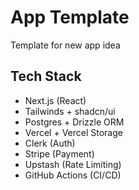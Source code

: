# App Template

Template for new app idea

## Tech Stack

- Next.js (React)
- Tailwinds + shadcn/ui
- Postgres + Drizzle ORM
- Vercel + Vercel Storage
- Clerk (Auth)
- Stripe (Payment)
- Upstash (Rate Limiting)
- GitHub Actions (CI/CD)

